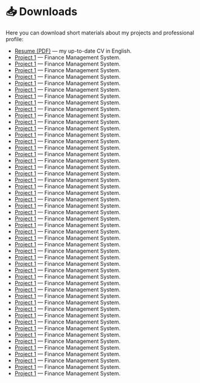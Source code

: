 # 📥 Downloads

Here you can download short materials about my projects and professional profile:

<ul>
  <li> <a href="./downloads/resume.pdf" target="_blank">Resume (PDF)</a> — my up-to-date CV in English.</li>
  <li> <a href="./downloads/1.pdf" target="_blank">Project 1</a> — Finance Management System.</li>
  <li> <a href="./downloads/1.pdf" target="_blank">Project 1</a> — Finance Management System.</li>
  <li> <a href="./downloads/1.pdf" target="_blank">Project 1</a> — Finance Management System.</li>
  <li> <a href="./downloads/1.pdf" target="_blank">Project 1</a> — Finance Management System.</li>
  <li> <a href="./downloads/1.pdf" target="_blank">Project 1</a> — Finance Management System.</li>
  <li> <a href="./downloads/1.pdf" target="_blank">Project 1</a> — Finance Management System.</li>
  <li> <a href="./downloads/1.pdf" target="_blank">Project 1</a> — Finance Management System.</li>
  <li> <a href="./downloads/1.pdf" target="_blank">Project 1</a> — Finance Management System.</li>
  <li> <a href="./downloads/1.pdf" target="_blank">Project 1</a> — Finance Management System.</li>
  <li> <a href="./downloads/1.pdf" target="_blank">Project 1</a> — Finance Management System.</li>
  <li> <a href="./downloads/1.pdf" target="_blank">Project 1</a> — Finance Management System.</li>
  <li> <a href="./downloads/1.pdf" target="_blank">Project 1</a> — Finance Management System.</li>
  <li> <a href="./downloads/1.pdf" target="_blank">Project 1</a> — Finance Management System.</li>
  <li> <a href="./downloads/1.pdf" target="_blank">Project 1</a> — Finance Management System.</li>
  <li> <a href="./downloads/1.pdf" target="_blank">Project 1</a> — Finance Management System.</li>
  <li> <a href="./downloads/1.pdf" target="_blank">Project 1</a> — Finance Management System.</li>
  <li> <a href="./downloads/1.pdf" target="_blank">Project 1</a> — Finance Management System.</li>
  <li> <a href="./downloads/1.pdf" target="_blank">Project 1</a> — Finance Management System.</li>
  <li> <a href="./downloads/1.pdf" target="_blank">Project 1</a> — Finance Management System.</li>
  <li> <a href="./downloads/1.pdf" target="_blank">Project 1</a> — Finance Management System.</li>
  <li> <a href="./downloads/1.pdf" target="_blank">Project 1</a> — Finance Management System.</li>
  <li> <a href="./downloads/1.pdf" target="_blank">Project 1</a> — Finance Management System.</li>
  <li> <a href="./downloads/1.pdf" target="_blank">Project 1</a> — Finance Management System.</li>
  <li> <a href="./downloads/1.pdf" target="_blank">Project 1</a> — Finance Management System.</li>
  <li> <a href="./downloads/1.pdf" target="_blank">Project 1</a> — Finance Management System.</li>
  <li> <a href="./downloads/1.pdf" target="_blank">Project 1</a> — Finance Management System.</li>
  <li> <a href="./downloads/1.pdf" target="_blank">Project 1</a> — Finance Management System.</li>
  <li> <a href="./downloads/1.pdf" target="_blank">Project 1</a> — Finance Management System.</li>
  <li> <a href="./downloads/1.pdf" target="_blank">Project 1</a> — Finance Management System.</li>
  <li> <a href="./downloads/1.pdf" target="_blank">Project 1</a> — Finance Management System.</li>
  <li> <a href="./downloads/1.pdf" target="_blank">Project 1</a> — Finance Management System.</li>
  <li> <a href="./downloads/1.pdf" target="_blank">Project 1</a> — Finance Management System.</li>
  <li> <a href="./downloads/1.pdf" target="_blank">Project 1</a> — Finance Management System.</li>
  <li> <a href="./downloads/1.pdf" target="_blank">Project 1</a> — Finance Management System.</li>
  <li> <a href="./downloads/1.pdf" target="_blank">Project 1</a> — Finance Management System.</li>
  <li> <a href="./downloads/1.pdf" target="_blank">Project 1</a> — Finance Management System.</li>
  <li> <a href="./downloads/1.pdf" target="_blank">Project 1</a> — Finance Management System.</li>
  <li> <a href="./downloads/1.pdf" target="_blank">Project 1</a> — Finance Management System.</li>
  <li> <a href="./downloads/1.pdf" target="_blank">Project 1</a> — Finance Management System.</li>
  <li> <a href="./downloads/1.pdf" target="_blank">Project 1</a> — Finance Management System.</li>
  <li> <a href="./downloads/1.pdf" target="_blank">Project 1</a> — Finance Management System.</li>
  <li> <a href="./downloads/1.pdf" target="_blank">Project 1</a> — Finance Management System.</li>
  <li> <a href="./downloads/1.pdf" target="_blank">Project 1</a> — Finance Management System.</li>
  <li> <a href="./downloads/1.pdf" target="_blank">Project 1</a> — Finance Management System.</li>
  <li> <a href="./downloads/1.pdf" target="_blank">Project 1</a> — Finance Management System.</li>
  <li> <a href="./downloads/1.pdf" target="_blank">Project 1</a> — Finance Management System.</li>
  <li> <a href="./downloads/1.pdf" target="_blank">Project 1</a> — Finance Management System.</li>
  <li> <a href="./downloads/1.pdf" target="_blank">Project 1</a> — Finance Management System.</li>
  <li> <a href="./downloads/1.pdf" target="_blank">Project 1</a> — Finance Management System.</li>
  <li> <a href="./downloads/1.pdf" target="_blank">Project 1</a> — Finance Management System.</li>
</ul>
